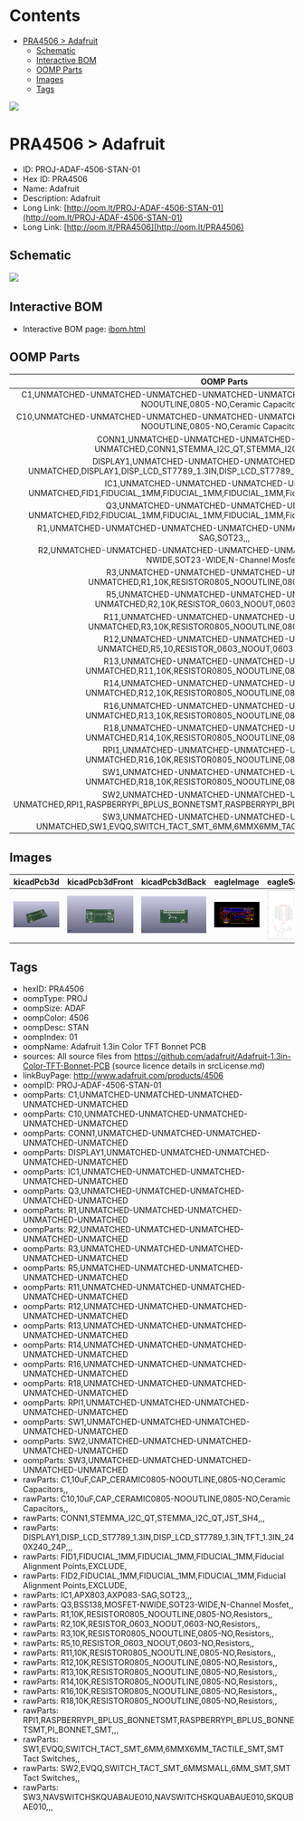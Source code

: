 



Contents
========

* [PRA4506 > Adafruit](#pra4506--adafruit)
	* [Schematic](#schematic)
	* [Interactive BOM](#interactive-bom)
	* [OOMP Parts](#oomp-parts)
	* [Images](#images)
	* [Tags](#tags)
  
![][im]
# PRA4506 > Adafruit

- ID: PROJ-ADAF-4506-STAN-01
- Hex ID: PRA4506
- Name: Adafruit
- Description: Adafruit
- Long Link: [http://oom.lt/PROJ-ADAF-4506-STAN-01](http://oom.lt/PROJ-ADAF-4506-STAN-01)
- Long Link: [http://oom.lt/PRA4506](http://oom.lt/PRA4506)

## Schematic
  
![][schem]
## Interactive BOM

- Interactive BOM page: [ibom.html](https://htmlpreview.github.io/?https://github.com/oomlout/oomlout_OOMP_projects/blob/main/PROJ-ADAF-4506-STAN-01/kicad/bom/ibom.html)

## OOMP Parts
  

|OOMP Parts|
| :---: |
|C1,UNMATCHED-UNMATCHED-UNMATCHED-UNMATCHED-UNMATCHED,C1,10uF,CAP_CERAMIC0805-NOOUTLINE,0805-NO,Ceramic Capacitors,,|
|C10,UNMATCHED-UNMATCHED-UNMATCHED-UNMATCHED-UNMATCHED,C10,10uF,CAP_CERAMIC0805-NOOUTLINE,0805-NO,Ceramic Capacitors,,|
|CONN1,UNMATCHED-UNMATCHED-UNMATCHED-UNMATCHED-UNMATCHED,CONN1,STEMMA_I2C_QT,STEMMA_I2C_QT,JST_SH4,,,|
|DISPLAY1,UNMATCHED-UNMATCHED-UNMATCHED-UNMATCHED-UNMATCHED,DISPLAY1,DISP_LCD_ST7789_1.3IN,DISP_LCD_ST7789_1.3IN,TFT_1.3IN_240X240_24P,,,|
|IC1,UNMATCHED-UNMATCHED-UNMATCHED-UNMATCHED-UNMATCHED,FID1,FIDUCIAL_1MM,FIDUCIAL_1MM,FIDUCIAL_1MM,Fiducial Alignment Points,EXCLUDE,|
|Q3,UNMATCHED-UNMATCHED-UNMATCHED-UNMATCHED-UNMATCHED,FID2,FIDUCIAL_1MM,FIDUCIAL_1MM,FIDUCIAL_1MM,Fiducial Alignment Points,EXCLUDE,|
|R1,UNMATCHED-UNMATCHED-UNMATCHED-UNMATCHED-UNMATCHED,IC1,APX803,AXP083-SAG,SOT23,,,|
|R2,UNMATCHED-UNMATCHED-UNMATCHED-UNMATCHED-UNMATCHED,Q3,BSS138,MOSFET-NWIDE,SOT23-WIDE,N-Channel Mosfet,,|
|R3,UNMATCHED-UNMATCHED-UNMATCHED-UNMATCHED-UNMATCHED,R1,10K,RESISTOR0805_NOOUTLINE,0805-NO,Resistors,,|
|R5,UNMATCHED-UNMATCHED-UNMATCHED-UNMATCHED-UNMATCHED,R2,10K,RESISTOR_0603_NOOUT,0603-NO,Resistors,,|
|R11,UNMATCHED-UNMATCHED-UNMATCHED-UNMATCHED-UNMATCHED,R3,10K,RESISTOR0805_NOOUTLINE,0805-NO,Resistors,,|
|R12,UNMATCHED-UNMATCHED-UNMATCHED-UNMATCHED-UNMATCHED,R5,10,RESISTOR_0603_NOOUT,0603-NO,Resistors,,|
|R13,UNMATCHED-UNMATCHED-UNMATCHED-UNMATCHED-UNMATCHED,R11,10K,RESISTOR0805_NOOUTLINE,0805-NO,Resistors,,|
|R14,UNMATCHED-UNMATCHED-UNMATCHED-UNMATCHED-UNMATCHED,R12,10K,RESISTOR0805_NOOUTLINE,0805-NO,Resistors,,|
|R16,UNMATCHED-UNMATCHED-UNMATCHED-UNMATCHED-UNMATCHED,R13,10K,RESISTOR0805_NOOUTLINE,0805-NO,Resistors,,|
|R18,UNMATCHED-UNMATCHED-UNMATCHED-UNMATCHED-UNMATCHED,R14,10K,RESISTOR0805_NOOUTLINE,0805-NO,Resistors,,|
|RPI1,UNMATCHED-UNMATCHED-UNMATCHED-UNMATCHED-UNMATCHED,R16,10K,RESISTOR0805_NOOUTLINE,0805-NO,Resistors,,|
|SW1,UNMATCHED-UNMATCHED-UNMATCHED-UNMATCHED-UNMATCHED,R18,10K,RESISTOR0805_NOOUTLINE,0805-NO,Resistors,,|
|SW2,UNMATCHED-UNMATCHED-UNMATCHED-UNMATCHED-UNMATCHED,RPI1,RASPBERRYPI_BPLUS_BONNETSMT,RASPBERRYPI_BPLUS_BONNETSMT,PI_BONNET_SMT,,,|
|SW3,UNMATCHED-UNMATCHED-UNMATCHED-UNMATCHED-UNMATCHED,SW1,EVQQ,SWITCH_TACT_SMT_6MM,6MMX6MM_TACTILE_SMT,SMT Tact Switches,,|

## Images
  
  

|kicadPcb3d|kicadPcb3dFront|kicadPcb3dBack|eagleImage|eagleSchemImage|
| :---: | :---: | :---: | :---: | :---: |
|[![kicadPcb3d](kicadPcb3d_140.png)](kicadPcb3d.png)|[![kicadPcb3dFront](kicadPcb3dFront_140.png)](kicadPcb3dFront.png)|[![kicadPcb3dBack](kicadPcb3dBack_140.png)](kicadPcb3dBack.png)|[![eagleImage](eagleImage_140.png)](eagleImage.png)|[![eagleSchemImage](eagleSchemImage_140.png)](eagleSchemImage.png)|

## Tags

- hexID: PRA4506
- oompType: PROJ
- oompSize: ADAF
- oompColor: 4506
- oompDesc: STAN
- oompIndex: 01
- oompName: Adafruit 1.3in Color TFT Bonnet PCB
- sources: All source files from https://github.com/adafruit/Adafruit-1.3in-Color-TFT-Bonnet-PCB (source licence details in srcLicense.md)
- linkBuyPage: http://www.adafruit.com/products/4506
- oompID: PROJ-ADAF-4506-STAN-01
- oompParts: C1,UNMATCHED-UNMATCHED-UNMATCHED-UNMATCHED-UNMATCHED
- oompParts: C10,UNMATCHED-UNMATCHED-UNMATCHED-UNMATCHED-UNMATCHED
- oompParts: CONN1,UNMATCHED-UNMATCHED-UNMATCHED-UNMATCHED-UNMATCHED
- oompParts: DISPLAY1,UNMATCHED-UNMATCHED-UNMATCHED-UNMATCHED-UNMATCHED
- oompParts: IC1,UNMATCHED-UNMATCHED-UNMATCHED-UNMATCHED-UNMATCHED
- oompParts: Q3,UNMATCHED-UNMATCHED-UNMATCHED-UNMATCHED-UNMATCHED
- oompParts: R1,UNMATCHED-UNMATCHED-UNMATCHED-UNMATCHED-UNMATCHED
- oompParts: R2,UNMATCHED-UNMATCHED-UNMATCHED-UNMATCHED-UNMATCHED
- oompParts: R3,UNMATCHED-UNMATCHED-UNMATCHED-UNMATCHED-UNMATCHED
- oompParts: R5,UNMATCHED-UNMATCHED-UNMATCHED-UNMATCHED-UNMATCHED
- oompParts: R11,UNMATCHED-UNMATCHED-UNMATCHED-UNMATCHED-UNMATCHED
- oompParts: R12,UNMATCHED-UNMATCHED-UNMATCHED-UNMATCHED-UNMATCHED
- oompParts: R13,UNMATCHED-UNMATCHED-UNMATCHED-UNMATCHED-UNMATCHED
- oompParts: R14,UNMATCHED-UNMATCHED-UNMATCHED-UNMATCHED-UNMATCHED
- oompParts: R16,UNMATCHED-UNMATCHED-UNMATCHED-UNMATCHED-UNMATCHED
- oompParts: R18,UNMATCHED-UNMATCHED-UNMATCHED-UNMATCHED-UNMATCHED
- oompParts: RPI1,UNMATCHED-UNMATCHED-UNMATCHED-UNMATCHED-UNMATCHED
- oompParts: SW1,UNMATCHED-UNMATCHED-UNMATCHED-UNMATCHED-UNMATCHED
- oompParts: SW2,UNMATCHED-UNMATCHED-UNMATCHED-UNMATCHED-UNMATCHED
- oompParts: SW3,UNMATCHED-UNMATCHED-UNMATCHED-UNMATCHED-UNMATCHED
- rawParts: C1,10uF,CAP_CERAMIC0805-NOOUTLINE,0805-NO,Ceramic Capacitors,,
- rawParts: C10,10uF,CAP_CERAMIC0805-NOOUTLINE,0805-NO,Ceramic Capacitors,,
- rawParts: CONN1,STEMMA_I2C_QT,STEMMA_I2C_QT,JST_SH4,,,
- rawParts: DISPLAY1,DISP_LCD_ST7789_1.3IN,DISP_LCD_ST7789_1.3IN,TFT_1.3IN_240X240_24P,,,
- rawParts: FID1,FIDUCIAL_1MM,FIDUCIAL_1MM,FIDUCIAL_1MM,Fiducial Alignment Points,EXCLUDE,
- rawParts: FID2,FIDUCIAL_1MM,FIDUCIAL_1MM,FIDUCIAL_1MM,Fiducial Alignment Points,EXCLUDE,
- rawParts: IC1,APX803,AXP083-SAG,SOT23,,,
- rawParts: Q3,BSS138,MOSFET-NWIDE,SOT23-WIDE,N-Channel Mosfet,,
- rawParts: R1,10K,RESISTOR0805_NOOUTLINE,0805-NO,Resistors,,
- rawParts: R2,10K,RESISTOR_0603_NOOUT,0603-NO,Resistors,,
- rawParts: R3,10K,RESISTOR0805_NOOUTLINE,0805-NO,Resistors,,
- rawParts: R5,10,RESISTOR_0603_NOOUT,0603-NO,Resistors,,
- rawParts: R11,10K,RESISTOR0805_NOOUTLINE,0805-NO,Resistors,,
- rawParts: R12,10K,RESISTOR0805_NOOUTLINE,0805-NO,Resistors,,
- rawParts: R13,10K,RESISTOR0805_NOOUTLINE,0805-NO,Resistors,,
- rawParts: R14,10K,RESISTOR0805_NOOUTLINE,0805-NO,Resistors,,
- rawParts: R16,10K,RESISTOR0805_NOOUTLINE,0805-NO,Resistors,,
- rawParts: R18,10K,RESISTOR0805_NOOUTLINE,0805-NO,Resistors,,
- rawParts: RPI1,RASPBERRYPI_BPLUS_BONNETSMT,RASPBERRYPI_BPLUS_BONNETSMT,PI_BONNET_SMT,,,
- rawParts: SW1,EVQQ,SWITCH_TACT_SMT_6MM,6MMX6MM_TACTILE_SMT,SMT Tact Switches,,
- rawParts: SW2,EVQQ,SWITCH_TACT_SMT_6MMSMALL,6MM_SMT,SMT Tact Switches,,
- rawParts: SW3,NAVSWITCHSKQUABAUE010,NAVSWITCHSKQUABAUE010,SKQUBAE010,,,



[im]: kicadPcb3d_450.png
[schem]: eagleSchemImage.png
